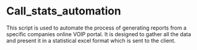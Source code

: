 # Call_stats_automation
This script is used to automate the process of generating reports from a specific companies online VOIP portal. It is designed to gather all the data and present it in a statistical excel format which is sent to the client.
